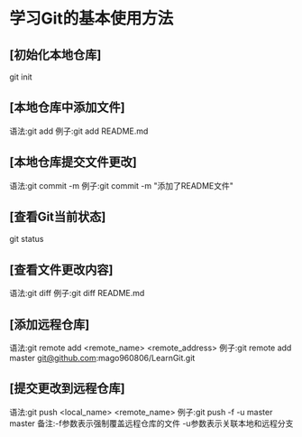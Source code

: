 # 学习Git的基本使用方法
## [初始化本地仓库]
git init
## [本地仓库中添加文件]
语法:git add <file>
例子:git add README.md
## [本地仓库提交文件更改]
语法:git commit -m <message>
例子:git commit -m "添加了README文件"
## [查看Git当前状态]
git status
## [查看文件更改内容]
语法:git diff <file>
例子:git diff README.md
## [添加远程仓库]
语法:git remote add <remote_name> <remote_address>
例子:git remote add master git@github.com:mago960806/LearnGit.git
## [提交更改到远程仓库]
语法:git push <local_name> <remote_name>
例子:git push -f -u master master
备注:-f参数表示强制覆盖远程仓库的文件
     -u参数表示关联本地和远程分支

